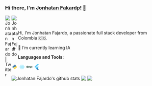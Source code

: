 ### Hi there, I'm [Jonhatan  Fakardp!](https://jfajardo.github.io) 👋

<a href="https://twitter.com/jfajardus">
  <img align="left" alt="Jonhatan Fajardo | Twitter" width="21px" src="https://raw.githubusercontent.com/anuraghazra/anuraghazra/master/assets/twitter.svg" />
</a>
<a href="https://instagram.com/jonhatan_fajardo">
  <img align="left" alt="Jonhatan Fajardo" width="21px" src="https://cdn.worldvectorlogo.com/logos/instagram-2016.svg" />
</a>

<br />
<br />

Hi, I'm Jonhatan Fajardo, a passionate full stack developer from Colombia 🇨🇴.

- 🌱 I’m currently learning IA

**Languages and Tools:**  

<code><img height="20" src="https://raw.githubusercontent.com/github/explore/80688e429a7d4ef2fca1e82350fe8e3517d3494d/topics/python/python.png"></code>
<code><img height="20" src="https://raw.githubusercontent.com/github/explore/80688e429a7d4ef2fca1e82350fe8e3517d3494d/topics/react/react.png"></code>
<code><img height="20" src="https://raw.githubusercontent.com/github/explore/80688e429a7d4ef2fca1e82350fe8e3517d3494d/topics/django/django.png"></code>
<code><img height="20" src="https://raw.githubusercontent.com/github/explore/80688e429a7d4ef2fca1e82350fe8e3517d3494d/topics/flutter/flutter.png"></code>    

<img align="center" src="https://github-readme-stats.anuraghazra1.vercel.app/api?username=jfajardo&show_icons=true&include_all_commits=true&theme=material-palenight" alt="Jonhatan Fajardo's github stats" />

<img align="center" src="https://github-readme-stats.anuraghazra1.vercel.app/api/top-langs/?username=jfajardo&layout=compact&theme=material-palenight" />

<img align="center" src="https://github-readme-stats.anuraghazra1.vercel.app/api/pin/?username=MakawDev&repo=TRM-Colombia&theme=material-palenight" /> 
